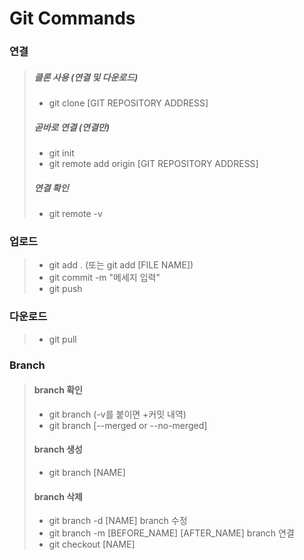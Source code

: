 # Git Commands

###   연결
>##### 클론 사용 (연결 및 다운로드)
>  - git clone [GIT REPOSITORY ADDRESS]
>##### 곧바로 연결 (연결만)
>  - git init
>  - git remote add origin [GIT REPOSITORY ADDRESS]
>##### 연결 확인
>  - git remote -v

###   업로드
>- git add . (또는 git add [FILE NAME])
>- git commit -m "메세지 입력"
>- git push

###   다운로드
>- git pull

###   Branch
>#### branch 확인
>  - git branch (-v를 붙이면 +커밋 내역)
>  - git branch [--merged or --no-merged]
>#### branch 생성
>  - git branch [NAME]
>#### branch 삭제
>  - git branch -d [NAME]
> branch 수정
>  - git branch -m [BEFORE_NAME] [AFTER_NAME]
> branch 연결
>  - git checkout [NAME]
